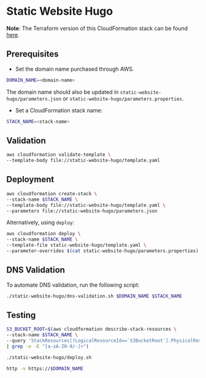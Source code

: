 # Static Website Hugo

**Note**: The Terraform version of this CloudFormation stack can be found [here](https://github.com/infrable-io/terraform-aws-static-website/tree/master/examples/static-website-hugo).

## Prerequisites

- Set the domain name purchased through AWS.

```bash
DOMAIN_NAME=<domain-name>
```

The domain name should also be updated in `static-website-hugo/parameters.json` or `static-website-hugo/parameters.properties`.

- Set a CloudFormation stack name:

```bash
STACK_NAME=<stack-name>
```

## Validation

```bash
aws cloudformation validate-template \
--template-body file://static-website-hugo/template.yaml
```

## Deployment

```bash
aws cloudformation create-stack \
--stack-name $STACK_NAME \
--template-body file://static-website-hugo/template.yaml \
--parameters file://static-website-hugo/parameters.json
```

Alternatively, using `deploy`:

```bash
aws cloudformation deploy \
--stack-name $STACK_NAME \
--template-file static-website-hugo/template.yaml \
--parameter-overrides $(cat static-website-hugo/parameters.properties)
```

## DNS Validation

To automate DNS validation, run the following script:

```bash
./static-website-hugo/dns-validation.sh $DOMAIN_NAME $STACK_NAME
```

## Testing

```bash
S3_BUCKET_ROOT=$(aws cloudformation describe-stack-resources \
--stack-name $STACK_NAME \
--query 'StackResources[?LogicalResourceId==`S3BucketRoot`].PhysicalResourceId' \
| grep -o -E "[a-zA-Z0-9/-]+")
```

```bash
./static-website-hugo/deploy.sh
```

```bash
http -v https://$DOMAIN_NAME
```
